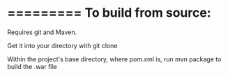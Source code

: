 =========
To build from source:
=========

Requires git and Maven.

Get it into your directory with git clone

Within the project's base directory, where pom.xml is, run mvn package to build the .war file